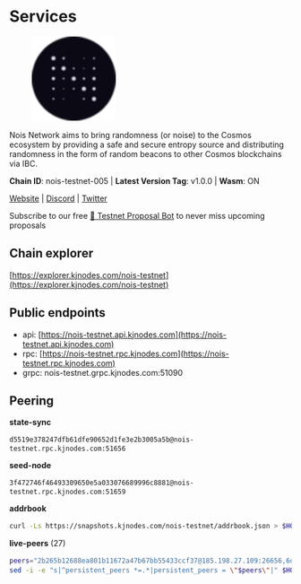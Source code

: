 # Services

<figure><img src="https://raw.githubusercontent.com/kj89/cosmos-images/main/logos/nois.png" width="150" alt=""><figcaption></figcaption></figure>

Nois Network aims to bring randomness (or noise)  to the Cosmos ecosystem by providing a safe and  secure entropy source and distributing randomness  in the form of random beacons to other Cosmos blockchains via IBC.

**Chain ID**: nois-testnet-005 | **Latest Version Tag**: v1.0.0 | **Wasm**: ON

[Website](https://nois.network) | [Discord](https://discord.gg/dHdpwtEb6F) | [Twitter](https://twitter.com/NoisRNG)



Subscribe to our free [🤖 Testnet Proposal Bot](https://t.me/kjnodes_testnet_proposal_bot) to never miss upcoming proposals


## Chain explorer
[https://explorer.kjnodes.com/nois-testnet](https://explorer.kjnodes.com/nois-testnet)

## Public endpoints

* api: [https://nois-testnet.api.kjnodes.com](https://nois-testnet.api.kjnodes.com)
* rpc: [https://nois-testnet.rpc.kjnodes.com](https://nois-testnet.rpc.kjnodes.com)
* grpc: nois-testnet.grpc.kjnodes.com:51090

## Peering

**state-sync**

```text
d5519e378247dfb61dfe90652d1fe3e2b3005a5b@nois-testnet.rpc.kjnodes.com:51656
```

**seed-node**

```text
3f472746f46493309650e5a033076689996c8881@nois-testnet.rpc.kjnodes.com:51659
```

**addrbook**
```bash
curl -Ls https://snapshots.kjnodes.com/nois-testnet/addrbook.json > $HOME/.noisd/config/addrbook.json
```

**live-peers** (27)
```bash
peers="2b265b12688ea801b11672a47b67bb55433ccf37@185.198.27.109:26656,6d6164cd45c7c65ab76abd40f5ff683f72e7f50f@65.109.92.241:40136,2403cecea3dc5c6bcac9ff964095ac673fbc02ef@65.109.39.223:26636,00c205b11dc2d2295749810722bb2e995a24c0c1@95.216.14.58:60656,80cb3138f2f951077c1e70686bb4f59e00cb1fad@135.181.18.112:55726,4af23e5bbb434e58082054a7d97b41b62cdb4a83@195.201.197.4:30656,4f4cbbb89deacb0a1f395050567e96bb70f4a1ff@142.132.152.46:41656,d5519e378247dfb61dfe90652d1fe3e2b3005a5b@65.109.68.190:51656,50c9ac024633c1f0fc461958dafa15e6b2541ffd@79.143.183.91:26656,eff2a3659d8190f2e3f0556d9829288d29e63296@65.108.233.109:17356,4f581b36aac37da8766c9de4dc533b0740eb498d@38.242.222.52:26656,f7c0a82105152107c0e516056d0672d01a3a8582@88.99.56.200:26656,65acf20f39df51e09027a2f204e359d57823a995@65.108.72.253:21656,a87dc8b4e827a05fe5c46aea54999120c8252587@162.19.237.81:26656,1e9f3c5da72edebe751b108aa52657b190c8991d@65.108.225.158:17356,7eec6f0841541db4703053c478b2f8382fe824e0@89.233.108.200:26656,af4401e79346aa7309d9e11080a5b71fd3cff283@65.109.56.215:26656,711a4b20ce63e3a69725d27c73145519a2a1b559@161.97.159.68:17356,ac4b7c231061e9c7ad3b69bcfd722bc878b3d8d4@162.55.103.44:26636,40250630b11b62814410129ed5dc29221e141a2f@65.108.72.233:26156,35498a9c47c2901a097161cd5abc5bc758aa1b5c@38.242.158.85:51656,d82a26ef1cebfa8a57e7b06a4310b800740c1c6d@144.76.30.36:15648,d30a17b9980314aadefd270f7ca9e4b810e94aca@5.166.240.95:51656,5ecd40831e453845587cbd03534e68a7b9fc3576@65.109.92.79:21656,c60e7d9dffdc2b97e9d8b36861ff2e077c863482@65.108.2.41:60656,d2d2dd4427bde768bbc2701536942b8f1174877e@65.108.77.106:26899,065caaf31329c02c0f8a32385e3c6a7f31e6b028@46.17.250.43:26656"
sed -i -e "s|^persistent_peers *=.*|persistent_peers = \"$peers\"|" $HOME/.noisd/config/config.toml
```

